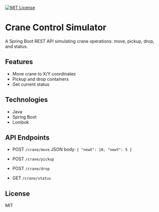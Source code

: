 
[![MIT License](https://img.shields.io/badge/License-MIT-yellow.svg)](LICENSE)

# Crane Control Simulator

A Spring Boot REST API simulating crane operations: move, pickup, drop, and status.

## Features

- Move crane to X/Y coordinates
- Pickup and drop containers
- Get current status

## Technologies

- Java
- Spring Boot
- Lombok

## API Endpoints

* POST `/crane/move`
  JSON body: `{ "newX": 10, "newY": 5 }`

* POST `/crane/pickup`

* POST `/crane/drop`

* GET `/crane/status`

## License

MIT

